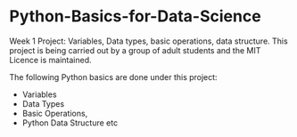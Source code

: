 # Python-Basics-for-Data-Science
Week 1 Project: Variables, Data types, basic operations, data structure.
This project is being carried out by a group of adult students and the MIT Licence is maintained.

The following Python basics are done under this project: 
- Variables
- Data Types
- Basic Operations,
- Python Data Structure etc
